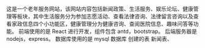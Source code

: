这是一个老年服务网站，该网站内容包括新闻政策、生活服务、娱乐论坛、健康管理等板块，其中生活服务分为参加志愿活动、查看法律咨询、法律留言咨询以及查看家政信息四个小功能区，健康管理分为健康咨询、查阅医院信息、趣味问答等功能。
前端使用的是 React 进行开发，组件包含 antd，bootstrap。
后端服务器是 nodejs，express。
数据库使用的是 mysql 数据库
创建的表 新闻表、
